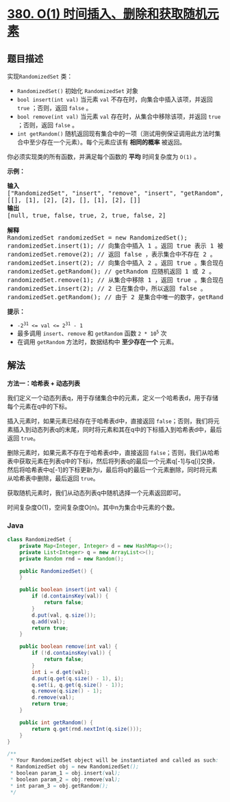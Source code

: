 # [380. O(1) 时间插入、删除和获取随机元素](https://leetcode.cn/problems/insert-delete-getrandom-o1)

## 题目描述

<p>实现<code>RandomizedSet</code> 类：</p>

<div class="original__bRMd">
<div>
<ul>
	<li><code>RandomizedSet()</code> 初始化 <code>RandomizedSet</code> 对象</li>
	<li><code>bool insert(int val)</code> 当元素 <code>val</code> 不存在时，向集合中插入该项，并返回 <code>true</code> ；否则，返回 <code>false</code> 。</li>
	<li><code>bool remove(int val)</code> 当元素 <code>val</code> 存在时，从集合中移除该项，并返回 <code>true</code> ；否则，返回 <code>false</code> 。</li>
	<li><code>int getRandom()</code> 随机返回现有集合中的一项（测试用例保证调用此方法时集合中至少存在一个元素）。每个元素应该有 <strong>相同的概率</strong> 被返回。</li>
</ul>

<p>你必须实现类的所有函数，并满足每个函数的 <strong>平均</strong> 时间复杂度为 <code>O(1)</code> 。</p>

<p><strong>示例：</strong></p>

<pre>
<strong>输入</strong>
["RandomizedSet", "insert", "remove", "insert", "getRandom", "remove", "insert", "getRandom"]
[[], [1], [2], [2], [], [1], [2], []]
<strong>输出</strong>
[null, true, false, true, 2, true, false, 2]

<strong>解释</strong>
RandomizedSet randomizedSet = new RandomizedSet();
randomizedSet.insert(1); // 向集合中插入 1 。返回 true 表示 1 被成功地插入。
randomizedSet.remove(2); // 返回 false ，表示集合中不存在 2 。
randomizedSet.insert(2); // 向集合中插入 2 。返回 true 。集合现在包含 [1,2] 。
randomizedSet.getRandom(); // getRandom 应随机返回 1 或 2 。
randomizedSet.remove(1); // 从集合中移除 1 ，返回 true 。集合现在包含 [2] 。
randomizedSet.insert(2); // 2 已在集合中，所以返回 false 。
randomizedSet.getRandom(); // 由于 2 是集合中唯一的数字，getRandom 总是返回 2 。
</pre>

<p><strong>提示：</strong></p>

<ul>
	<li><code>-2<sup>31</sup> &lt;= val &lt;= 2<sup>31</sup> - 1</code></li>
	<li>最多调用 <code>insert</code>、<code>remove</code> 和 <code>getRandom</code> 函数 <code>2 *&nbsp;</code><code>10<sup>5</sup></code> 次</li>
	<li>在调用 <code>getRandom</code> 方法时，数据结构中 <strong>至少存在一个</strong> 元素。</li>
</ul>
</div>
</div>

## 解法

**方法一：哈希表 + 动态列表**

我们定义一个动态列表q，用于存储集合中的元素，定义一个哈希表d，用于存储每个元素在q中的下标。

插入元素时，如果元素已经存在于哈希表d中，直接返回 `false`；否则，我们将元素插入到动态列表q的末尾，同时将元素和其在q中的下标插入到哈希表d中，最后返回 `true`。

删除元素时，如果元素不存在于哈希表d中，直接返回 `false`；否则，我们从哈希表中获取元素在列表q中的下标i，然后将列表q的最后一个元素q[-1]与q[i]交换，然后将哈希表中q[-1]的下标更新为i，最后将q的最后一个元素删除，同时将元素从哈希表中删除，最后返回 `true`。

获取随机元素时，我们从动态列表q中随机选择一个元素返回即可。

时间复杂度O(1)，空间复杂度O(n)。其中n为集合中元素的个数。

### **Java**

```java
class RandomizedSet {
    private Map<Integer, Integer> d = new HashMap<>();
    private List<Integer> q = new ArrayList<>();
    private Random rnd = new Random();

    public RandomizedSet() {
    }

    public boolean insert(int val) {
        if (d.containsKey(val)) {
            return false;
        }
        d.put(val, q.size());
        q.add(val);
        return true;
    }

    public boolean remove(int val) {
        if (!d.containsKey(val)) {
            return false;
        }
        int i = d.get(val);
        d.put(q.get(q.size() - 1), i);
        q.set(i, q.get(q.size() - 1));
        q.remove(q.size() - 1);
        d.remove(val);
        return true;
    }

    public int getRandom() {
        return q.get(rnd.nextInt(q.size()));
    }
}

/**
 * Your RandomizedSet object will be instantiated and called as such:
 * RandomizedSet obj = new RandomizedSet();
 * boolean param_1 = obj.insert(val);
 * boolean param_2 = obj.remove(val);
 * int param_3 = obj.getRandom();
 */
```
